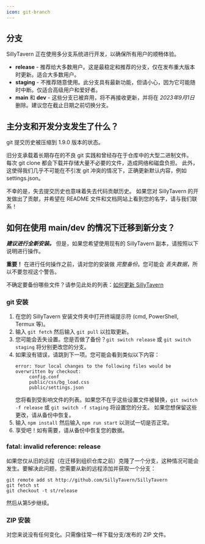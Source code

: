 ```yaml
---
icon: git-branch
---
```


## 分支

SillyTavern 正在使用多分支系统进行开发，以确保所有用户的顺畅体验。

* **release** - 推荐给大多数用户。这是最稳定和推荐的分支，仅在发布重大版本时更新。适合大多数用户。
* **staging** - 不推荐随意使用。此分支具有最新功能，但请小心，因为它可能随时中断。仅适合高级用户和爱好者。
* **main** 和 **dev** - 这些分支已被弃用，将不再接收更新，并将在 *2023年9月1日* 删除。建议您在截止日期之前切换分支。

## 主分支和开发分支发生了什么？

git 提交历史被压缩到 1.9.0 版本的状态。

旧分支承载着长期存在的不良 git 实践和曾经存在于仓库中的大型二进制文件。
每次 git clone 都会下载并存储大量不必要的文件，造成网络和磁盘负担。
此外，这使得我们几乎不可能在不引发 git 冲突的情况下，正确更新默认内容，例如 settings.json。

不幸的是，失去提交历史也意味着失去代码贡献历史。
如果您对 SillyTavern 的开发做出了贡献，并希望在 README 文件和文档网站上看到您的名字，请与我们联系！

## 如何在使用 main/dev 的情况下迁移到新分支？

_**建议进行全新安装。**_ 但是，如果您希望使用现有的 SillyTavern 副本，请按照以下说明进行操作。

**重要！** 在进行任何操作之前，请对您的安装做 *完整备份*。您可能会 *丢失数据*，所以不要忽视这个警告。

不确定要备份哪些文件？请参见此处的列表：[如何更新 SillyTavern](https://docs.sillytavern.app/usage/update/#note-do-not-copy-the-entire-public-folder)

### git 安装

1. 在您的 SillyTavern 安装文件夹中打开终端提示符 (cmd, PowerShell, Termux 等)。
2. 输入 `git fetch` 然后输入 `git pull` 以拉取更新。
3. 您可能会丢失设置。您是否做了备份？`git switch release` 或 `git switch staging` 将分别更改您的分支。
4. 如果没有错误，请跳到下一项。您可能会看到类似以下内容：
   ```
   error: Your local changes to the following files would be overwritten by checkout:
        config.conf
        public/css/bg_load.css
        public/settings.json
   ```
   您将看到受影响文件的列表。如果您不在乎这些设置文件被替换，`git switch -f release` 或 `git switch -f staging` 将设置您的分支。
   如果您想保留这些更改，请从备份中恢复。
7. 输入 `npm install` 然后输入 `npm run start` 以测试一切是否正常。
8. 享受吧！如有需要，请从备份中恢复您的数据。

### fatal: invalid reference: release

如果您仅从旧的远程（在迁移到组织仓库之前）克隆了一个分支，这种情况可能会发生。要解决此问题，您需要从新的远程添加并获取一个分支：

```
git remote add st http://github.com/SillyTavern/SillyTavern
git fetch st
git checkout -t st/release
```

然后从第5步继续。

### ZIP 安装

对您来说没有任何变化。只需像往常一样下载分支/发布的 ZIP 文件。